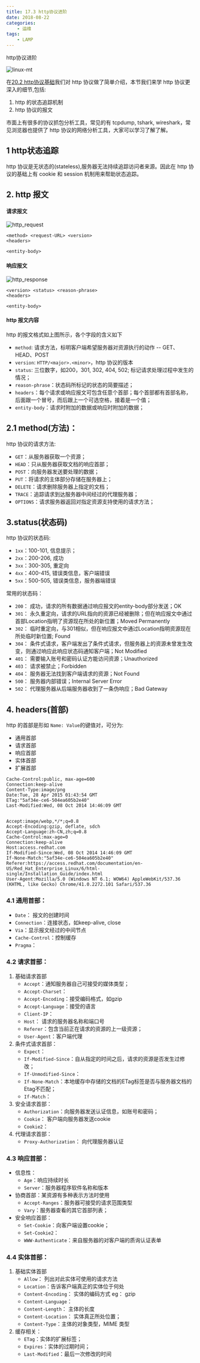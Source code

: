 ```yaml
---
title: 17.3 http协议进阶
date: 2018-08-22
categories:
    - 运维
tags:
    - LAMP
---
```


http协议进阶

![linux-mt](/images/linux_mt/linux_mt1.jpg)
<!-- more -->

在[20.2 http协议基础](20-web-apache/http协议基础.md)我们对 http 协议做了简单介绍，本节我们来学 http 协议更深入的细节,包括:
1. http 的状态追踪机制
1. http 协议的报文

市面上有很多的协议抓包分析工具，常见的有 tcpdump, tshark, wireshark，常见浏览器也提供了 http 协议的网络分析工具，大家可以学习了解了解。

## 1 http状态追踪
http 协议是无状态的(stateless),服务器无法持续追踪访问者来源。因此在 http 协议的基础上有 cookie 和 session 机制用来帮助状态追踪。

## 2. http 报文
#### 请求报文
![http_request](/images/linux_mt/http_request.png)

```
<method> <request-URL> <version>
<headers>

<entity-body>
```

#### 响应报文
![http_response](/images/linux_mt/http_response.png)

```
<version> <status> <reason-phrase>
<headers>

<entity-body>
```

#### http 报文内容
http 的报文格式如上图所示，各个字段的含义如下
- `method`: 请求方法，标明客户端希望服务器对资源执行的动作 -- GET、HEAD、POST
- `version`: `HTTP/<major>.<minor>`，http 协议的版本
- `status`: 三位数字，如200，301, 302, 404, 502; 标记请求处理过程中发生的情况；
- `reason-phrase`：状态码所标记的状态的简要描述；
- `headers`：每个请求或响应报文可包含任意个首部；每个首部都有首部名称，后面跟一个冒号，而后跟上一个可选空格，接着是一个值；
- `entity-body`：请求时附加的数据或响应时附加的数据；

## 2.1 method(方法)：
http 协议的请求方法:
- `GET`：从服务器获取一个资源；
- `HEAD`：只从服务器获取文档的响应首部；
- `POST`：向服务器发送要处理的数据；
- `PUT`：将请求的主体部分存储在服务器上；
- `DELETE`：请求删除服务器上指定的文档；
- `TRACE`：追踪请求到达服务器中间经过的代理服务器；
- `OPTIONS`：请求服务器返回对指定资源支持使用的请求方法；


## 3.status(状态码)
http 协议的状态码:
- `1xx`：100-101, 信息提示；
- `2xx`：200-206, 成功
- `3xx`：300-305, 重定向
- `4xx`：400-415, 错误类信息，客户端错误
- `5xx`：500-505, 错误类信息，服务器端错误

常用的状态码：
- `200`： 成功，请求的所有数据通过响应报文的entity-body部分发送；OK
- `301`： 永久重定向，请求的URL指向的资源已经被删除；但在响应报文中通过首部Location指明了资源现在所处的新位置；Moved Permanently
- `302`： 临时重定向，与301相似，但在响应报文中通过Location指明资源现在所处临时新位置; Found
- `304`： 条件式请求，客户端发出了条件式请求，但服务器上的资源未曾发生改变，则通过响应此响应状态码通知客户端；Not Modified
- `401`： 需要输入账号和密码认证方能访问资源；Unauthorized
- `403`： 请求被禁止；Forbidden
- `404`： 服务器无法找到客户端请求的资源；Not Found
- `500`： 服务器内部错误；Internal Server Error
- `502`： 代理服务器从后端服务器收到了一条伪响应；Bad Gateway

## 4. headers(首部)
http 的首部是形如 `Name: Value`的键值对，可分为:
- 通用首部
- 请求首部
- 响应首部
- 实体首部
- 扩展首部

```
Cache-Control:public, max-age=600
Connection:keep-alive
Content-Type:image/png
Date:Tue, 28 Apr 2015 01:43:54 GMT
ETag:"5af34e-ce6-504ea605b2e40"
Last-Modified:Wed, 08 Oct 2014 14:46:09 GMT


Accept:image/webp,*/*;q=0.8
Accept-Encoding:gzip, deflate, sdch
Accept-Language:zh-CN,zh;q=0.8
Cache-Control:max-age=0
Connection:keep-alive
Host:access.redhat.com
If-Modified-Since:Wed, 08 Oct 2014 14:46:09 GMT
If-None-Match:"5af34e-ce6-504ea605b2e40"
Referer:https://access.redhat.com/documentation/en-US/Red_Hat_Enterprise_Linux/6/html-single/Installation_Guide/index.html
User-Agent:Mozilla/5.0 (Windows NT 6.1; WOW64) AppleWebKit/537.36 (KHTML, like Gecko) Chrome/41.0.2272.101 Safari/537.36
```


### 4.1 通用首部：
- `Date`： 报文的创建时间
- `Connection`：连接状态，如keep-alive, close
- `Via`：显示报文经过的中间节点
- `Cache-Control`：控制缓存
- `Pragma`：

### 4.2 请求首部：
1. 基础请求首部
	- `Accept`：通知服务器自己可接受的媒体类型；
	- `Accept-Charset`：
	- `Accept-Encoding`：接受编码格式，如gzip
	- `Accept-Language`：接受的语言
	- `Client-IP`：
	- `Host`： 请求的服务器名称和端口号
	- `Referer`：包含当前正在请求的资源的上一级资源；
	- `User-Agent`：客户端代理
2. 条件式请求首部：
	- `Expect`：
	- `If-Modified-Since`：自从指定的时间之后，请求的资源是否发生过修改；
	- `If-Unmodified-Since`：
	- `If-None-Match`：本地缓存中存储的文档的ETag标签是否与服务器文档的Etag不匹配；
	- `If-Match`：
3. 安全请求首部：
	- `Authorization`：向服务器发送认证信息，如账号和密码；
	- `Cookie`： 客户端向服务器发送cookie
	- `Cookie2`：
4. 代理请求首部：
	- `Proxy-Authorization`： 向代理服务器认证

### 4.3 响应首部：
- 信息性：
    - `Age`：响应持续时长
    - `Server`：服务器程序软件名称和版本
- 协商首部：某资源有多种表示方法时使用
    - `Accept-Ranges`：服务器可接受的请求范围类型
    - `Vary`：服务器查看的其它首部列表；
- 安全响应首部：
    - `Set-Cookie`：向客户端设置cookie；
    - `Set-Cookie2`：
    - `WWW-Authenticate`：来自服务器的对客户端的质询认证表单

### 4.4 实体首部：
1. 基础实体首部
	- `Allow`： 列出对此实体可使用的请求方法
	- `Location`：告诉客户端真正的实体位于何处
	- `Content-Encoding`： 实体的编码方式 eg： gzip
	- `Content-Language`：
	- `Content-Length`： 主体的长度
	- `Content-Location`： 实体真正所处位置；
	- `Content-Type`：主体的对象类型，MIME 类型
2. 缓存相关：
	- `ETag`：实体的扩展标签；
	- `Expires`：实体的过期时间；
	- `Last-Modified`：最后一次修改的时间
